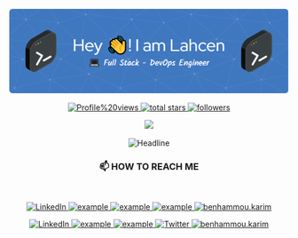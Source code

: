 <div>
    <div align=center>
        <p align="center">
          <img src="./github-header-image.png" alt="Header" />
        </p>
        <a href="https://github.com/ELORF-Lahcen?tab=views">
    <img alt="Profile%20views" title="View of my profile" src="https://komarev.com/ghpvc/?username=ELORF-Lahcen&label=Views&color=6C63FF&style=for-the-badge" />
</a>
<a href="https://github.com/ELORF-Lahcen?tab=repositories&sort=stargazers">
    <img alt="total stars" title="Total stars on GitHub" src="https://custom-icon-badges.herokuapp.com/badge/dynamic/json?logo=star&color=6C63FF&labelColor=595c61&label=Stars&style=for-the-badge&query=%24.stars&url=https://api.github-star-counter.workers.dev/user/ELORF-Lahcen"/>
</a>
<a href="https://github.com/ELORF-Lahcen?tab=followers">
    <img alt="followers" title="Follow me on Github" src="https://custom-icon-badges.herokuapp.com/github/followers/ELORF-Lahcen?color=6C63FF&labelColor=595c61&style=for-the-badge&logo=person-add&label=Followers&logoColor=white"/>
</a>
        <p align=center>
            <img src="https://media.giphy.com/media/SWoSkN6DxTszqIKEqv/giphy.gif" width="350">
        </p>
        <img src="https://readme-typing-svg.herokuapp.com?font=Fira+Code&pause=500&color=6C63FF&background=1D45FF00&size=30&center=true&vCenter=true&width=600&height=50&lines=Hi+%F0%9F%91%8B+there+I'm+ELORF+Lahcen;👨‍💻+Software+Engineer;💻+Full-Stack+Developer;🚀+DevOps+Enginner;" alt="Headline" />
    </div>
<div align=center>
        <h3>📫 HOW TO REACH ME</h3>
        <br>
        <p align=center>
            <a href="https://www.linkedin.com/in/lahcenelorf">
                <img alt="LinkedIn" title="lahcenelorf" src="https://img.shields.io/badge/LinkedIn-0077B5?style=for-the-badge&logo=linkedin&logoColor=white">
            </a>
            <a href="https://discordapp.com/users/1094696880530788402">
                <img title="lahcen on discord" src="https://img.shields.io/badge/Discord-2962FF?style=for-the-badge&logo=discord&logoColor=white" alt="example"/>
            </a>	
            <a href="mailto:lahcenelorf.619@gmail.com?subject=Github%20Contact&body=Hi%20Lahcen,">
                <img src="https://img.shields.io/badge/Gmail-D14836?style=for-the-badge&logo=gmail&logoColor=white" alt="example"/>
            </a>
            <a href="https://twitter.com">
                <img title="karimbenhammo12" src="https://img.shields.io/badge/Twitter-1DA1F2.svg?style=for-the-badge&logo=twitter&logoColor=white" alt="example"/>
            </a>
            <a href="https://www.instagram.com/">
                <img title="benhammou.karim" src="https://img.shields.io/badge/Instagram-E4405F?style=for-the-badge&logo=Instagram&logoColor=white"/>
            </a>
        </p>
    <p>
      <a href="https://www.linkedin.com/in/lahcenelorf">
    <img alt="LinkedIn" title="lahcenelorf" src="https://img.shields.io/badge/LinkedIn-0077B5?style=for-the-badge&logo=linkedin&logoColor=white">
</a>
<a href="https://discordapp.com/users/1094696880530788402">
    <img title="lahcen on discord" src="https://img.shields.io/badge/Discord-2962FF?style=for-the-badge&logo=discord&logoColor=white" alt="example"/>
</a>	
<a href="mailto:lahcenelorf.619@gmail.com?subject=Github%20Contact&body=Hi%20Lahcen,">
    <img src="https://img.shields.io/badge/Gmail-D14836?style=for-the-badge&logo=gmail&logoColor=white" alt="example"/>
</a>
<a href="https://twitter.com">
    <img title="Twitter" src="https://img.shields.io/badge/Twitter-1DA1F2?style=for-the-badge&logo=https://upload.wikimedia.org/wikipedia/commons/6/60/Twitter_Logo_as_of_2021.svg&logoColor=white" alt="Twitter"/>
</a>
<a href="https://www.instagram.com/">
    <img title="benhammou.karim" src="https://img.shields.io/badge/Instagram-E4405F?style=for-the-badge&logo=Instagram&logoColor=white"/>
</a>
    </p>
    </div>
